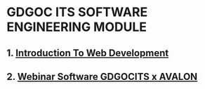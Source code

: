 # GDGOC ITS SOFTWARE ENGINEERING MODULE

## 1. [Introduction To Web Development](./Introduction%20To%20Web%20Development/)

## 2. [Webinar Software GDGOCITS x AVALON](./gdgoc%20x%20avalon/)